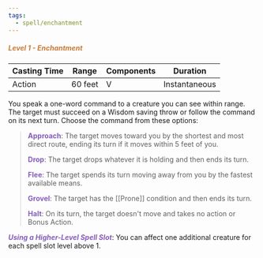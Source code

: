 ```yaml
---
tags:
  - spell/enchantment
---
```

##### *<span style="color:rgb(203, 123, 55)">Level 1 - Enchantment</span>*

|Casting Time|Range|Components|Duration|
|---|---|---|---|
|Action|60 feet|V|Instantaneous|


You speak a one-word command to a creature you can see within range. The target must succeed on a Wisdom saving throw or follow the command on its next turn. Choose the command from these options:

> **<span style="color:rgb(134, 93, 187)">Approach</span>**: The target moves toward you by the shortest and most direct route, ending its turn if it moves within 5 feet of you.
> 
> **<span style="color:rgb(134, 93, 187)">Drop</span>**: The target drops whatever it is holding and then ends its turn.
> 
> <span style="color:rgb(134, 93, 187)">**Flee**</span>: The target spends its turn moving away from you by the fastest available means.
> 
> **<span style="color:rgb(134, 93, 187)">Grovel</span>**: The target has the [[Prone]] condition and then ends its turn.
> 
> **<span style="color:rgb(134, 93, 187)">Halt</span>**: On its turn, the target doesn't move and takes no action or Bonus Action.

***<span style="color:rgb(134, 93, 187)">Using a Higher-Level Spell Slot</span>***: You can affect one additional creature for each spell slot level above 1.